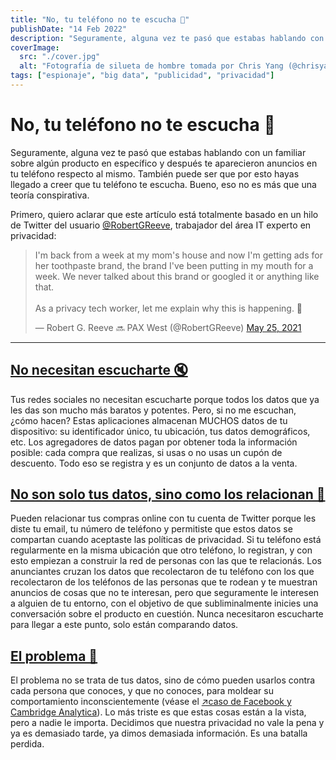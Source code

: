 ```yaml
---
title: "No, tu teléfono no te escucha 📱"
publishDate: "14 Feb 2022"
description: "Seguramente, alguna vez te pasó que estabas hablando con un familiar sobre algún producto en específico y después te aparecieron anuncios..."
coverImage:
  src: "./cover.jpg"
  alt: "Fotografía de silueta de hombre tomada por Chris Yang (@chrisyangchrisfilm)"
tags: ["espionaje", "big data", "publicidad", "privacidad"]
---
```


# No, tu teléfono no te escucha 📱

Seguramente, alguna vez te pasó que estabas hablando con un familiar sobre algún producto en específico y después te aparecieron anuncios en tu teléfono respecto al mismo. También puede ser que por esto hayas llegado a creer que tu teléfono te escucha. Bueno, eso no es más que una teoría conspirativa.

Primero, quiero aclarar que este artículo está totalmente basado en un hilo de Twitter del usuario [@RobertGReeve](https://twitter.com/RobertGReeve), trabajador del área IT experto en privacidad:

<blockquote class="twitter-tweet"><p lang="en" dir="ltr">I&#39;m back from a week at my mom&#39;s house and now I&#39;m getting ads for her toothpaste brand, the brand I&#39;ve been putting in my mouth for a week. We never talked about this brand or googled it or anything like that.<br><br>As a privacy tech worker, let me explain why this is happening. 🧵</p>&mdash; Robert G. Reeve 🔜 PAX West (@RobertGReeve) <a href="https://twitter.com/RobertGReeve/status/1397032784703655938?ref_src=twsrc%5Etfw">May 25, 2021</a></blockquote><script async src="https://platform.twitter.com/widgets.js" charset="utf-8"></script>

---

## [No necesitan escucharte 🔇](http://#no-necesitan-escucharte)

Tus redes sociales no necesitan escucharte porque todos los datos que ya les das son mucho más baratos y potentes. Pero, si no me escuchan, ¿cómo hacen? Estas aplicaciones almacenan MUCHOS datos de tu dispositivo: su identificador único, tu ubicación, tus datos demográficos, etc. Los agregadores de datos pagan por obtener toda la información posible: cada compra que realizas, si usas o no usas un cupón de descuento. Todo eso se registra y es un conjunto de datos a la venta.

## [No son solo tus datos, sino como los relacionan 🔎](http://#no-son-solo-tus-datos-sino-como-los-relacionan)

Pueden relacionar tus compras online con tu cuenta de Twitter porque les diste tu email, tu número de teléfono y permitiste que estos datos se compartan cuando aceptaste las políticas de privacidad. Si tu teléfono está regularmente en la misma ubicación que otro teléfono, lo registran, y con esto empiezan a construir la red de personas con las que te relacionás. Los anunciantes cruzan los datos que recolectaron de tu teléfono con los que recolectaron de los teléfonos de las personas que te rodean y te muestran anuncios de cosas que no te interesan, pero que seguramente le interesen a alguien de tu entorno, con el objetivo de que subliminalmente inicies una conversación sobre el producto en cuestión. Nunca necesitaron escucharte para llegar a este punto, solo están comparando datos.

## [El problema 👥](http://#el-problema)

El problema no se trata de tus datos, sino de cómo pueden usarlos contra cada persona que conoces, y que no conoces, para moldear su comportamiento inconscientemente (véase el [↗caso de Facebook y Cambridge Analytica](https://es.wikipedia.org/wiki/Cambridge_Analytica#Esc%C3%A1ndalo_de_Facebook)). Lo más triste es que estas cosas están a la vista, pero a nadie le importa. Decidimos que nuestra privacidad no vale la pena y ya es demasiado tarde, ya dimos demasiada información. Es una batalla perdida.

